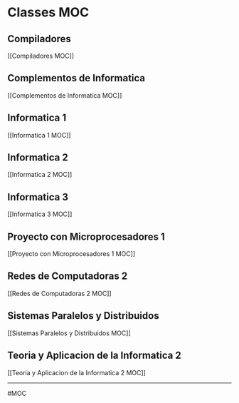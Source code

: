 # Classes MOC

## Compiladores
[[Compiladores MOC]]

## Complementos de Informatica
[[Complementos de Informatica MOC]]

## Informatica 1
[[Informatica 1 MOC]]

## Informatica 2
[[Informatica 2 MOC]]

## Informatica 3
[[Informatica 3 MOC]]

## Proyecto con Microprocesadores 1
[[Proyecto con Microprocesadores 1 MOC]]

## Redes de Computadoras 2
[[Redes de Computadoras 2 MOC]]

## Sistemas Paralelos y Distribuidos
[[Sistemas Paralelos y Distribuidos MOC]]

## Teoria y Aplicacion de la Informatica 2
[[Teoria y Aplicacion de la Informatica 2 MOC]]

---
#MOC 